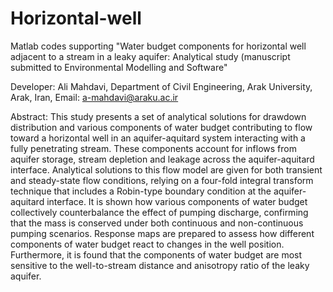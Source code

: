 # Horizontal-well
Matlab codes supporting "Water budget components for horizontal well adjacent to a stream in a leaky aquifer: Analytical study (manuscript submitted to Environmental Modelling and Software"

Developer: Ali Mahdavi, Department of Civil Engineering, Arak University, Arak, Iran, Email: a-mahdavi@araku.ac.ir

Abstract:
This study presents a set of analytical solutions for drawdown distribution and various components of water budget contributing to flow toward a horizontal well in an aquifer-aquitard system interacting with a fully penetrating stream. These components account for inflows from aquifer storage, stream depletion and leakage across the aquifer-aquitard interface. Analytical solutions to this flow model are given for both transient and steady-state flow conditions, relying on a four-fold integral transform technique that includes a Robin-type boundary condition at the aquifer-aquitard interface. It is shown how various components of water budget collectively counterbalance the effect of pumping discharge, confirming that the mass is conserved under both continuous and non-continuous pumping scenarios. Response maps are prepared to assess how different components of water budget react to changes in the well position. Furthermore, it is found that the components of water budget are most sensitive to the well-to-stream distance and anisotropy ratio of the leaky aquifer.
